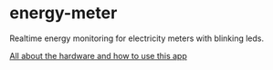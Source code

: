 # energy-meter

Realtime energy monitoring for electricity meters with blinking leds. 

[All about the hardware and how to use this app](https://metalcoder.dev/make-your-own-electricity-pulse-meter/)

